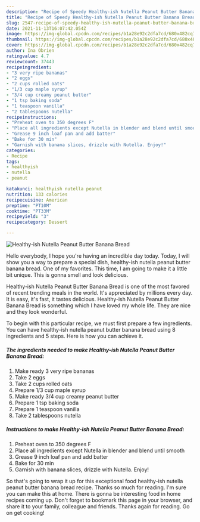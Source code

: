 ```yaml
---
description: "Recipe of Speedy Healthy-ish Nutella Peanut Butter Banana Bread"
title: "Recipe of Speedy Healthy-ish Nutella Peanut Butter Banana Bread"
slug: 2547-recipe-of-speedy-healthy-ish-nutella-peanut-butter-banana-bread
date: 2021-11-13T16:07:42.054Z
image: https://img-global.cpcdn.com/recipes/b1a28e92c2dfa7cd/680x482cq70/healthy-ish-nutella-peanut-butter-banana-bread-recipe-main-photo.jpg
thumbnail: https://img-global.cpcdn.com/recipes/b1a28e92c2dfa7cd/680x482cq70/healthy-ish-nutella-peanut-butter-banana-bread-recipe-main-photo.jpg
cover: https://img-global.cpcdn.com/recipes/b1a28e92c2dfa7cd/680x482cq70/healthy-ish-nutella-peanut-butter-banana-bread-recipe-main-photo.jpg
author: Ina Obrien
ratingvalue: 4.7
reviewcount: 37443
recipeingredient:
- "3 very ripe bananas"
- "2 eggs"
- "2 cups rolled oats"
- "1/3 cup maple syrup"
- "3/4 cup creamy peanut butter"
- "1 tsp baking soda"
- "1 teaspoon vanilla"
- "2 tablespoons nutella"
recipeinstructions:
- "Preheat oven to 350 degrees F"
- "Place all ingredients except Nutella in blender and blend until smooth"
- "Grease 9 inch loaf pan and add batter"
- "Bake for 30 min"
- "Garnish with banana slices, drizzle with Nutella. Enjoy!"
categories:
- Recipe
tags:
- healthyish
- nutella
- peanut

katakunci: healthyish nutella peanut 
nutrition: 133 calories
recipecuisine: American
preptime: "PT10M"
cooktime: "PT33M"
recipeyield: "3"
recipecategory: Dessert

---
```



![Healthy-ish Nutella Peanut Butter Banana Bread](https://img-global.cpcdn.com/recipes/b1a28e92c2dfa7cd/680x482cq70/healthy-ish-nutella-peanut-butter-banana-bread-recipe-main-photo.jpg)

Hello everybody, I hope you're having an incredible day today. Today, I will show you a way to prepare a special dish, healthy-ish nutella peanut butter banana bread. One of my favorites. This time, I am going to make it a little bit unique. This is gonna smell and look delicious.



Healthy-ish Nutella Peanut Butter Banana Bread is one of the most favored of recent trending meals in the world. It's appreciated by millions every day. It is easy, it's fast, it tastes delicious. Healthy-ish Nutella Peanut Butter Banana Bread is something which I have loved my whole life. They are nice and they look wonderful.


To begin with this particular recipe, we must first prepare a few ingredients. You can have healthy-ish nutella peanut butter banana bread using 8 ingredients and 5 steps. Here is how you can achieve it.

<!--inarticleads1-->

##### The ingredients needed to make Healthy-ish Nutella Peanut Butter Banana Bread:

1. Make ready 3 very ripe bananas
1. Take 2 eggs
1. Take 2 cups rolled oats
1. Prepare 1/3 cup maple syrup
1. Make ready 3/4 cup creamy peanut butter
1. Prepare 1 tsp baking soda
1. Prepare 1 teaspoon vanilla
1. Take 2 tablespoons nutella




<!--inarticleads2-->

##### Instructions to make Healthy-ish Nutella Peanut Butter Banana Bread:

1. Preheat oven to 350 degrees F
1. Place all ingredients except Nutella in blender and blend until smooth
1. Grease 9 inch loaf pan and add batter
1. Bake for 30 min
1. Garnish with banana slices, drizzle with Nutella. Enjoy!




So that's going to wrap it up for this exceptional food healthy-ish nutella peanut butter banana bread recipe. Thanks so much for reading. I'm sure you can make this at home. There is gonna be interesting food in home recipes coming up. Don't forget to bookmark this page in your browser, and share it to your family, colleague and friends. Thanks again for reading. Go on get cooking!
